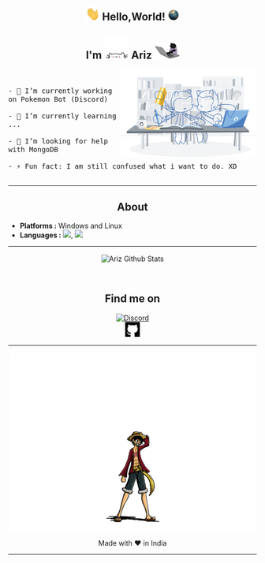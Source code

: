 <h2 align="center">
  <img alt="Hello" src="https://raw.githubusercontent.com/dev-akshat/archive/main/images/gifs/others/Hi.gif" width="29px"> 
  Hello,World!
  <img alt="Earth" src="https://raw.githubusercontent.com/Ariz-z/Ariz-z/main/earth.gif" width="24px"/>
</h2>

<h2 align="center">
    I'm
    <img alt="popup_cat" src="https://raw.githubusercontent.com/dev-akshat/archive/main/images/gifs/others/giphy.webp" width="50">
    Ariz
    <img alt="dev_cat" src="https://raw.githubusercontent.com/Ariz-z/Ariz-z/main/dev_cat.gif" width="50"> 
</h2>

<img width="55%" align="right" alt="Bootcamp" src="https://raw.githubusercontent.com/Ariz-z/Ariz-z/main/workbench.svg"/>

<p align="left">
  <samp>
    <br><br>
    - 🔭 I’m currently working on Pokemon Bot (Discord)
    <br><br>
    - 🌱 I’m currently learning ...
    <br><br>
    - 🤔 I’m looking for help with MongoDB
    <br><br>
    - ⚡ Fun fact: I am still confused what i want to do. XD
    <br><br>
  </samp>
</p>

<hr/>

<h2 align="center">About</h2>

- **Platforms :** Windows and Linux
- **Languages :** <img src="https://img.shields.io/badge/python%20-%23323330.svg?&style=for-the-badge&logo=python&logoColor=%23F7DF1E"/>, <img src="https://img.shields.io/badge/LUA-%230175C2.svg?&style=for-the-badge&logo=lua&logoColor=white"/>

<hr/>

<p align="center">
  <img align="center" alt="Ariz Github Stats" src="https://github-readme-stats.vercel.app/api?username=Ariz-z&show_icons=true"  />
</p>

<br/>

<h2 align="center">Find me on</h2>

<p align="center">

  <a href="https://discord.gg/pokemonbot">
    <img alt="Discord" width="300px" src="https://upload.wikimedia.org/wikipedia/commons/thumb/c/ca/Discord_Color_Text_Logo.svg/512px-Discord_Color_Text_Logo.svg.png"/>
     <br>
     <a href="https://github.com/Ariz-z">
    <img alt="GitHub" width="30px" src="https://raw.githubusercontent.com/dev-akshat/archive/main/images/svgs/social_media/github.svg"/>
  </a>
  


</p>

<hr/>

<p align="center">
  <img align="center" alt="OnePiece_Luffy" src="https://raw.githubusercontent.com/dev-akshat/archive/main/images/gifs/anime/luffy.gif"/>
</p>

<p align="center">
  Made with ❤️ in India
</p>

-----
